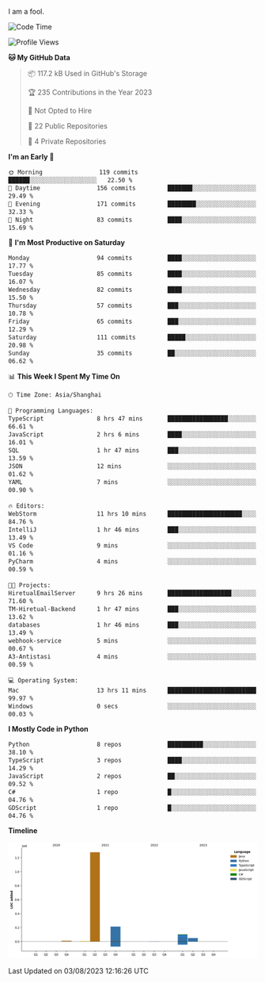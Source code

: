 I am a fool.

<!--START_SECTION:waka-->
![Code Time](http://img.shields.io/badge/Code%20Time-585%20hrs%2049%20mins-blue)

![Profile Views](http://img.shields.io/badge/Profile%20Views-1-blue)

**🐱 My GitHub Data** 

> 📦 117.2 kB Used in GitHub's Storage 
 > 
> 🏆 235 Contributions in the Year 2023
 > 
> 🚫 Not Opted to Hire
 > 
> 📜 22 Public Repositories 
 > 
> 🔑 4 Private Repositories 
 > 
**I'm an Early 🐤** 

```text
🌞 Morning                119 commits         ██████░░░░░░░░░░░░░░░░░░░   22.50 % 
🌆 Daytime                156 commits         ███████░░░░░░░░░░░░░░░░░░   29.49 % 
🌃 Evening                171 commits         ████████░░░░░░░░░░░░░░░░░   32.33 % 
🌙 Night                  83 commits          ████░░░░░░░░░░░░░░░░░░░░░   15.69 % 
```
📅 **I'm Most Productive on Saturday** 

```text
Monday                   94 commits          ████░░░░░░░░░░░░░░░░░░░░░   17.77 % 
Tuesday                  85 commits          ████░░░░░░░░░░░░░░░░░░░░░   16.07 % 
Wednesday                82 commits          ████░░░░░░░░░░░░░░░░░░░░░   15.50 % 
Thursday                 57 commits          ███░░░░░░░░░░░░░░░░░░░░░░   10.78 % 
Friday                   65 commits          ███░░░░░░░░░░░░░░░░░░░░░░   12.29 % 
Saturday                 111 commits         █████░░░░░░░░░░░░░░░░░░░░   20.98 % 
Sunday                   35 commits          ██░░░░░░░░░░░░░░░░░░░░░░░   06.62 % 
```


📊 **This Week I Spent My Time On** 

```text
🕑︎ Time Zone: Asia/Shanghai

💬 Programming Languages: 
TypeScript               8 hrs 47 mins       █████████████████░░░░░░░░   66.61 % 
JavaScript               2 hrs 6 mins        ████░░░░░░░░░░░░░░░░░░░░░   16.01 % 
SQL                      1 hr 47 mins        ███░░░░░░░░░░░░░░░░░░░░░░   13.59 % 
JSON                     12 mins             ░░░░░░░░░░░░░░░░░░░░░░░░░   01.62 % 
YAML                     7 mins              ░░░░░░░░░░░░░░░░░░░░░░░░░   00.90 % 

🔥 Editors: 
WebStorm                 11 hrs 10 mins      █████████████████████░░░░   84.76 % 
IntelliJ                 1 hr 46 mins        ███░░░░░░░░░░░░░░░░░░░░░░   13.49 % 
VS Code                  9 mins              ░░░░░░░░░░░░░░░░░░░░░░░░░   01.16 % 
PyCharm                  4 mins              ░░░░░░░░░░░░░░░░░░░░░░░░░   00.59 % 

🐱‍💻 Projects: 
HiretualEmailServer      9 hrs 26 mins       ██████████████████░░░░░░░   71.60 % 
TM-Hiretual-Backend      1 hr 47 mins        ███░░░░░░░░░░░░░░░░░░░░░░   13.62 % 
databases                1 hr 46 mins        ███░░░░░░░░░░░░░░░░░░░░░░   13.49 % 
webhook-service          5 mins              ░░░░░░░░░░░░░░░░░░░░░░░░░   00.67 % 
A3-Antistasi             4 mins              ░░░░░░░░░░░░░░░░░░░░░░░░░   00.59 % 

💻 Operating System: 
Mac                      13 hrs 11 mins      █████████████████████████   99.97 % 
Windows                  0 secs              ░░░░░░░░░░░░░░░░░░░░░░░░░   00.03 % 
```

**I Mostly Code in Python** 

```text
Python                   8 repos             ██████████░░░░░░░░░░░░░░░   38.10 % 
TypeScript               3 repos             ████░░░░░░░░░░░░░░░░░░░░░   14.29 % 
JavaScript               2 repos             ██░░░░░░░░░░░░░░░░░░░░░░░   09.52 % 
C#                       1 repo              █░░░░░░░░░░░░░░░░░░░░░░░░   04.76 % 
GDScript                 1 repo              █░░░░░░░░░░░░░░░░░░░░░░░░   04.76 % 
```



**Timeline**

![Lines of Code chart](https://raw.githubusercontent.com/VeejaLiu/VeejaLiu/master/assets/bar_graph.png)


 Last Updated on 03/08/2023 12:16:26 UTC
<!--END_SECTION:waka-->
